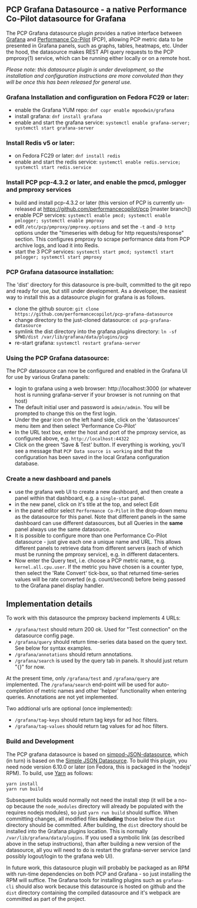 ## PCP Grafana Datasource - a native Performance Co-Pilot datasource for Grafana

The PCP Grafana datasource plugin provides a native interface between [Grafana](http://grafana.org)
and [Performance Co-Pilot](https://pcp.io) (PCP), allowing PCP metric data to be
presented in Grafana panels, such as graphs, tables, heatmaps, etc. Under the hood, the
datasource makes REST API query requests to the PCP pmproxy(1) service, which can be running
either locally or on a remote host.

_Please note: this datasource plugin is under development, so the installation and
configuration instructions are more convoluted than they will be once this has been
released for general use._

### Grafana Installation and configuration on Fedora FC29 or later:
 * enable the Grafana YUM repo: `dnf copr enable mgoodwin/grafana`
 * install grafana: `dnf install grafana`
 * enable and start the grafana service: `systemctl enable grafana-server; systemctl start grafana-server`

### Install Redis v5 or later:
 * on Fedora FC29 or later: `dnf install redis`
 * enable and start the redis service: `systemctl enable redis.service; systemctl start redis.service`

### Install PCP pcp-4.3.2 or later, and enable the pmcd, pmlogger and pmproxy services
 * build and install pcp-4.3.2 or later (this version of PCP is currently un-released at https://github.com/performancecopilot/pcp [master branch])
 * enable PCP services: `systemctl enable pmcd; systemctl enable pmlogger; systemctl enable pmproxy`
 * edit `/etc/pcp/pmproxy/pmproxy.options` and set the `-t` and `-D http` options under the "timeseries with debug for http requests/response" section. This configures pmproxy to scrape performance data from PCP archive logs, and load it into Redis.
 * start the 3 PCP services: `systemctl start pmcd; systemctl start pmlogger; systemctl start pmproxy`

### PCP Grafana datasource installation:
The 'dist' directory for this datasource is pre-built, committed to the git repo and ready for use, but still under development.
As a developer, the easiest way to install this as a datasource plugin for grafana is as follows.
 * clone the github source: `git clone https://github.com/performancecopilot/pcp-grafana-datasource`
 * change directory to the just-cloned datasource: `cd pcp-grafana-datasource`
 * symlink the dist directory into the grafana plugins directory: `ln -sf $PWD/dist /var/lib/grafana/data/plugins/pcp`
 * re-start grafana: `systemctl restart grafana-server`

### Using the PCP Grafana datasource:
The PCP datasource can now be configured and enabled in the Grafana UI for use by various Grafana panels:
 * login to grafana using a web browser: http://localhost:3000 (or whatever host is running grafana-server if your browser is not running on that host)
 * The default initial user and password is `admin/admin`. You will be prompted to change this on the first login.
 * Under the gear icon on the left hand side, click on the 'datasources' menu item and then select 'Performance Co-Pilot'
 * In the URL text box, enter the host and port of the pmproxy service, as configured above, e.g. `http://localhost:44322`
 * Click on the green 'Save & Test' button. If everything is working, you'll see a message that `PCP Data source is working`
   and that the configuration has been saved in the local Grafana configuration database.

### Create a new dashboard and panels
 * use the grafana web UI to create a new dashboard, and then create a panel within that dashboard, e.g. a `single-stat` panel.
 * in the new panel, click on it's title at the top, and select Edit
 * in the panel editor select `Performance Co-Pilot` in the drop-down menu as the datasource for this panel. Note that different panels in the same dashboard can use different datasources, but all Queries in the **same** panel always use the same datasource.
 * It is possible to configure more than one Performance Co-Pilot datasource - just give each one a unique name and URL. This allows different panels to retrieve data from different servers (each of which must be running the pmproxy service), e.g. in different datacenters.
 * Now enter the Query text, i.e. choose a PCP metric name, e.g. `kernel.all.cpu.user`. If the metric you have chosen is a counter type, then select the 'Rate Convert' tick-box, so that returned time-series values will be rate converted (e.g. count/second) before being passed to the Grafana panel display handler.

## Implementation details
To work with this datasource the pmproxy backend implements 4 URLs:

 * `/grafana/test` should return 200 ok. Used for "Test connection" on the datasource config page.
 * `/grafana/query` should return time-series data based on the query text. See below for syntax examples.
 * `/grafana/annotations` should return annotations.
 * `/grafana/search` is used by the query tab in panels. It should just return "{}" for now.

At the present time, only `/grafana/test` and `/grafana/query` are implemented. The `/grafana/search` end-point will be used for auto-completion of metric names and other 'helper' functionality when entering queries. Annotations are not yet implemented.

Two addtional urls are optional (once implemented):

 * `/grafana/tag-keys` should return tag keys for ad hoc filters.
 * `/grafana/tag-values` should return tag values for ad hoc filters.

### Build and Development

The PCP grafana datasource is based on [simpod-JSON-datasource](https://github.com/simPod/grafana-json-datasource),
which (in turn) is based on the [Simple JSON Datasource](https://github.com/grafana/simple-json-datasource).
To build this plugin, you need node version 6.10.0 or later (on Fedora, this is packaged in the 'nodejs' RPM). To build,
use [Yarn](https://yarnpkg.com/lang/en/docs/install/) as follows:

```
yarn install
yarn run build
```

Subsequent builds would normally not need the install step (it will be a no-op because the ``node_modules``
directory will already be populated with the requires nodejs modules), so just `yarn run build` should suffice.
When committing changes, all modified files **including** those below the ``dist`` directory should be committed.
After building, the `dist` directory should be installed into the Grafana plugins location.
This is normally `/var/lib/grafana/data/plugins`.
If you used a symbolic link (as described above in the setup instructions), than after building
a new version of the datasource, all you will need to do is restart the grafana-server service
(and possibly logout/login to the grafana web UI).

In future work, this datasource plugin will probably be packaged as an RPM with run-time
dependencies on both PCP and Grafana - so just installing the RPM will suffice. The Grafana
tools for installing plugins such as ``grafana-cli`` should also work because this datasource
is hosted on github and the ``dist`` directory containing the compiled datasource and it's
webpack are committed as part of the project.
